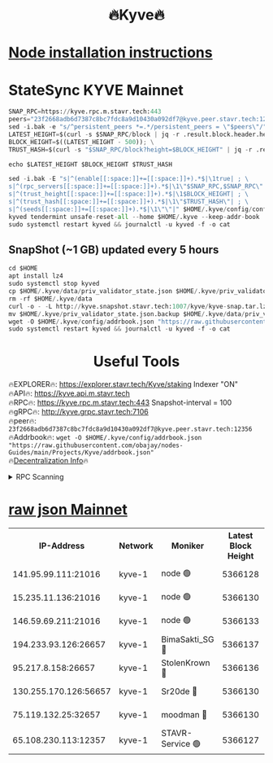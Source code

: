 <h1 align="center"> 🔥Kyve🔥</h1>

[Node installation instructions](https://github.com/obajay/nodes-Guides/tree/main/Projects/Kyve)
=
# StateSync KYVE Mainnet
```python
SNAP_RPC=https://kyve.rpc.m.stavr.tech:443
peers="23f2668adb6d7387c8bc7fdc8a9d10430a092df7@kyve.peer.stavr.tech:12356"
sed -i.bak -e "s/^persistent_peers *=.*/persistent_peers = \"$peers\"/" $HOME/.kyve/config/config.toml
LATEST_HEIGHT=$(curl -s $SNAP_RPC/block | jq -r .result.block.header.height); \
BLOCK_HEIGHT=$((LATEST_HEIGHT - 500)); \
TRUST_HASH=$(curl -s "$SNAP_RPC/block?height=$BLOCK_HEIGHT" | jq -r .result.block_id.hash)

echo $LATEST_HEIGHT $BLOCK_HEIGHT $TRUST_HASH

sed -i.bak -E "s|^(enable[[:space:]]+=[[:space:]]+).*$|\1true| ; \
s|^(rpc_servers[[:space:]]+=[[:space:]]+).*$|\1\"$SNAP_RPC,$SNAP_RPC\"| ; \
s|^(trust_height[[:space:]]+=[[:space:]]+).*$|\1$BLOCK_HEIGHT| ; \
s|^(trust_hash[[:space:]]+=[[:space:]]+).*$|\1\"$TRUST_HASH\"| ; \
s|^(seeds[[:space:]]+=[[:space:]]+).*$|\1\"\"|" $HOME/.kyve/config/config.toml
kyved tendermint unsafe-reset-all --home $HOME/.kyve --keep-addr-book
sudo systemctl restart kyved && journalctl -u kyved -f -o cat
```

## SnapShot (~1 GB) updated every 5 hours
```python
cd $HOME
apt install lz4
sudo systemctl stop kyved
cp $HOME/.kyve/data/priv_validator_state.json $HOME/.kyve/priv_validator_state.json.backup
rm -rf $HOME/.kyve/data
curl -o - -L http://kyve.snapshot.stavr.tech:1007/kyve/kyve-snap.tar.lz4 | lz4 -c -d - | tar -x -C $HOME/.kyve --strip-components 2
mv $HOME/.kyve/priv_validator_state.json.backup $HOME/.kyve/data/priv_validator_state.json
wget -O $HOME/.kyve/config/addrbook.json "https://raw.githubusercontent.com/obajay/nodes-Guides/main/Projects/Kyve/addrbook.json"
sudo systemctl restart kyved && journalctl -u kyved -f -o cat
```

<h1 align="center"> Useful Tools</h1>

🔥EXPLORER🔥:     https://explorer.stavr.tech/Kyve/staking        Indexer "ON" \
🔥API🔥: 			 		https://kyve.api.m.stavr.tech \
🔥RPC🔥:          https://kyve.rpc.m.stavr.tech:443	              Snapshot-interval = 100 \
🔥gRPC🔥:         http://kyve.grpc.stavr.tech:7106 \
🔥peer🔥:					`23f2668adb6d7387c8bc7fdc8a9d10430a092df7@kyve.peer.stavr.tech:12356` \
🔥Addrbook🔥:    ```wget -O $HOME/.kyve/config/addrbook.json "https://raw.githubusercontent.com/obajay/nodes-Guides/main/Projects/Kyve/addrbook.json"``` \
🔥[Decentralization Info](https://github.com/obajay/StateSync-snapshots/tree/main/Projects/Kyve/Decentralization)🔥

<details>
<summary>RPC Scanning</summary>

<h2 align="center"> We scan nodes in real time every 4 hours. And we provide the final result of RPC endpoints.
We cannot influence the operation of these nodes in any way. </h2>


```python
If Voting Power is higher than 0 --> then the Node is a validator of the network and may be subject to attack and be a potential threat to the chain.
```
```python
We marked such validators with a red symbol
```

</details>

[raw json Mainnet](https://rpc-check.kyvem.stavr.tech/kyvem/rpc-kyvem-result.json)
=



<table><tr><th>IP-Address</th><th>Network</th><th>Moniker</th><th>Latest Block Height</th><th>Earliest Block Height</th><th>Catching Up</th><th>Tx Index</th><th>Voting Power</th><th>Scan Time</th></tr><tr><td>141.95.99.111:21016</td><td>kyve-1</td><td>node 🟢</td><td>5366128</td><td>1</td><td>False</td><td>off</td><td>0</td><td>2024-03-15T04:37:19.873200106UTC</td></tr><tr><td>15.235.11.136:21016</td><td>kyve-1</td><td>node 🟢</td><td>5366130</td><td>1</td><td>False</td><td>off</td><td>0</td><td>2024-03-15T04:37:32.705524484UTC</td></tr><tr><td>146.59.69.211:21016</td><td>kyve-1</td><td>node 🟢</td><td>5366133</td><td>1</td><td>False</td><td>off</td><td>0</td><td>2024-03-15T04:37:50.204748634UTC</td></tr><tr><td>194.233.93.126:26657</td><td>kyve-1</td><td>BimaSakti_SG 🔴</td><td>5366137</td><td>2646001</td><td>False</td><td>off</td><td>651</td><td>2024-03-15T04:38:18.057591785UTC</td></tr><tr><td>95.217.8.158:26657</td><td>kyve-1</td><td>StolenKrown 🔴</td><td>5366136</td><td>5193501</td><td>False</td><td>on</td><td>2499</td><td>2024-03-15T04:38:08.984373687UTC</td></tr><tr><td>130.255.170.126:56657</td><td>kyve-1</td><td>Sr20de 🔴</td><td>5366130</td><td>5217201</td><td>False</td><td>off</td><td>5981</td><td>2024-03-15T04:37:33.088728516UTC</td></tr><tr><td>75.119.132.25:32657</td><td>kyve-1</td><td>moodman 🔴</td><td>5366130</td><td>5266130</td><td>False</td><td>off</td><td>6865</td><td>2024-03-15T04:37:35.573987029UTC</td></tr><tr><td>65.108.230.113:12357</td><td>kyve-1</td><td>STAVR-Service 🟢</td><td>5366127</td><td>5363701</td><td>False</td><td>on</td><td>0</td><td>2024-03-15T04:37:13.534293874UTC</td></tr></table>
